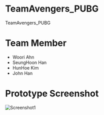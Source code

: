 # TeamAvengers_PUBG
TeamAvengers_PUBG

# Team Member
- Woori Ahn
- SeungHoon Han
- HunHoe Kim
- John Han

# Prototype Screenshot
![Screenshot1](https://github.com/oneofthezombies/TeamAvengers_PUBG/blob/master/Prototype_Discription/Prototype_Screenshot/1.png)